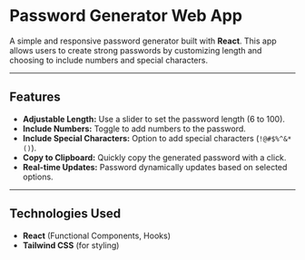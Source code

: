 # Password Generator Web App  
A simple and responsive password generator built with **React**. This app allows users to create strong passwords by customizing length and choosing to include numbers and special characters.  

---

## Features  
- **Adjustable Length:** Use a slider to set the password length (6 to 100).  
- **Include Numbers:** Toggle to add numbers to the password.  
- **Include Special Characters:** Option to add special characters (`!@#$%^&*()`).  
- **Copy to Clipboard:** Quickly copy the generated password with a click.  
- **Real-time Updates:** Password dynamically updates based on selected options.  

---

## Technologies Used  
- **React** (Functional Components, Hooks)  
- **Tailwind CSS** (for styling)
